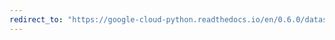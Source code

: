 ```yaml
---
redirect_to: "https://google-cloud-python.readthedocs.io/en/0.6.0/datastore-transactions.html"
---
```


